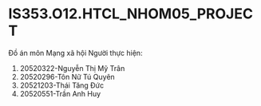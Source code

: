 # IS353.O12.HTCL_NHOM05_PROJECT
Đồ án môn Mạng xã hội
Người thực hiện:
1. 20520322-Nguyễn Thị Mỹ Trân
2. 20520296-Tôn Nữ Tú Quyên
3. 20521203-Thái Tăng Đức
4. 20520551-Trần Anh Huy
